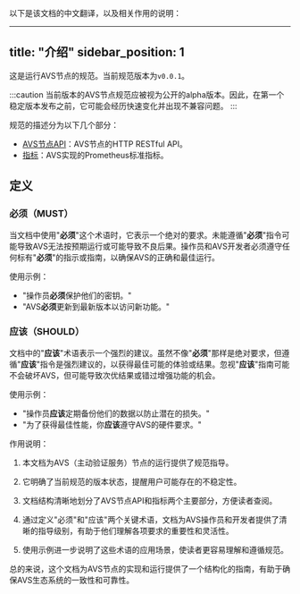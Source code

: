 以下是该文档的中文翻译，以及相关作用的说明：

---
title: "介绍"
sidebar_position: 1
---

这是运行AVS节点的规范。当前规范版本为`v0.0.1`。

:::caution
当前版本的AVS节点规范应被视为公开的alpha版本。因此，在第一个稳定版本发布之前，它可能会经历快速变化并出现不兼容问题。
:::

规范的描述分为以下几个部分：

- [AVS节点API](./api/api.mdx)：AVS节点的HTTP RESTful API。
- [指标](./metrics/metrics-prom.md)：AVS实现的Prometheus标准指标。

## 定义

### 必须（MUST）

当文档中使用"**必须**"这个术语时，它表示一个绝对的要求。未能遵循"**必须**"指令可能导致AVS无法按预期运行或可能导致不良后果。操作员和AVS开发者必须遵守任何标有"**必须**"的指示或指南，以确保AVS的正确和最佳运行。

使用示例：

- "操作员**必须**保护他们的密钥。"
- "AVS**必须**更新到最新版本以访问新功能。"

### 应该（SHOULD）

文档中的"**应该**"术语表示一个强烈的建议。虽然不像"**必须**"那样是绝对要求，但遵循"**应该**"指令是强烈建议的，以获得最佳可能的体验或结果。忽视"**应该**"指南可能不会破坏AVS，但可能导致次优结果或错过增强功能的机会。

使用示例：

- "操作员**应该**定期备份他们的数据以防止潜在的损失。"
- "为了获得最佳性能，你**应该**遵守AVS的硬件要求。"

作用说明：

1. 本文档为AVS（主动验证服务）节点的运行提供了规范指导。

2. 它明确了当前规范的版本状态，提醒用户可能存在的不稳定性。

3. 文档结构清晰地划分了AVS节点API和指标两个主要部分，方便读者查阅。

4. 通过定义"必须"和"应该"两个关键术语，文档为AVS操作员和开发者提供了清晰的指导级别，有助于他们理解各项要求的重要性和灵活性。

5. 使用示例进一步说明了这些术语的应用场景，使读者更容易理解和遵循规范。

总的来说，这个文档为AVS节点的实现和运行提供了一个结构化的指南，有助于确保AVS生态系统的一致性和可靠性。